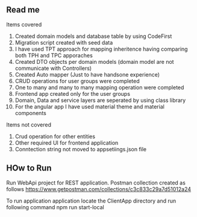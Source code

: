 Read me
-----------------------------
Items covered 

1. Created domain models and database table by using CodeFirst
2. Migration script created with seed data
3. I have used TPT approach for mapping inheritence having comparing both TPH and TPC apporaches
4. Created DTO objects per domain models (domain model are not communicate with Controllers)
5. Created Auto mapper (Just to have handsone experience)
6. CRUD operations for user groups were completed
7. One to many and many to many mapping operation were completed
8. Frontend app created only for the user groups
9. Domain, Data and service layers are seperated by using class library
10. For the angular app I have used material theme and material components

Items not covered 

1. Crud operation for other entities
2. Other required UI for frontend application
3. Conntection string not moved to appsetiings.json file

HOw to Run
---------------
Run WebApi project for REST application. Postman collection created as follows
https://www.getpostman.com/collections/c3c833c29a7d51012a24

To run application application
locate the ClientApp directory and run following command
npm run start-local

   
